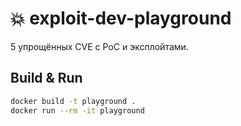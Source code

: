 # 💥 exploit-dev-playground  
5 упрощённых CVE с PoC и эксплойтами.

## Build & Run
```bash
docker build -t playground .
docker run --rm -it playground